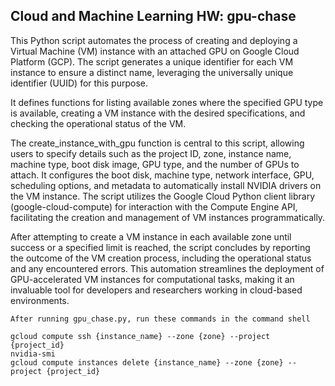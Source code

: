 ## Cloud and Machine Learning HW: gpu-chase
This Python script automates the process of creating and deploying a Virtual Machine (VM) instance with an attached GPU on Google Cloud Platform (GCP). The script generates a unique identifier for each VM instance to ensure a distinct name, leveraging the universally unique identifier (UUID) for this purpose. 

It defines functions for listing available zones where the specified GPU type is available, creating a VM instance with the desired specifications, and checking the operational status of the VM. 

The create_instance_with_gpu function is central to this script, allowing users to specify details such as the project ID, zone, instance name, machine type, boot disk image, GPU type, and the number of GPUs to attach. It configures the boot disk, machine type, network interface, GPU, scheduling options, and metadata to automatically install NVIDIA drivers on the VM instance. The script utilizes the Google Cloud Python client library (google-cloud-compute) for interaction with the Compute Engine API, facilitating the creation and management of VM instances programmatically. 

After attempting to create a VM instance in each available zone until success or a specified limit is reached, the script concludes by reporting the outcome of the VM creation process, including the operational status and any encountered errors. This automation streamlines the deployment of GPU-accelerated VM instances for computational tasks, making it an invaluable tool for developers and researchers working in cloud-based environments. 

```
After running gpu_chase.py, run these commands in the command shell 

gcloud compute ssh {instance_name} --zone {zone} --project {project_id}
nvidia-smi
gcloud compute instances delete {instance_name} --zone {zone} --project {project_id}

```
